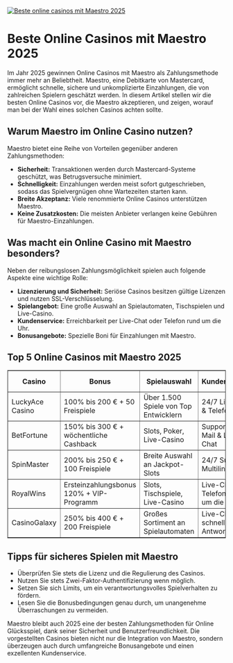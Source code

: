 [![Beste online casinos mit Maestro 2025](https://123-caf.pages.dev/gitsignup.png)](https://vrmoo.ru/Bt82HjjY)

<h1>Beste Online Casinos mit Maestro 2025</h1> <p>Im Jahr 2025 gewinnen Online Casinos mit Maestro als Zahlungsmethode immer mehr an Beliebtheit. Maestro, eine Debitkarte von Mastercard, ermöglicht schnelle, sichere und unkomplizierte Einzahlungen, die von zahlreichen Spielern geschätzt werden. In diesem Artikel stellen wir die besten Online Casinos vor, die Maestro akzeptieren, und zeigen, worauf man bei der Wahl eines solchen Casinos achten sollte.</p>  <h2>Warum Maestro im Online Casino nutzen?</h2> <p>Maestro bietet eine Reihe von Vorteilen gegenüber anderen Zahlungsmethoden:</p> <ul>   <li><strong>Sicherheit:</strong> Transaktionen werden durch Mastercard-Systeme geschützt, was Betrugsversuche minimiert.</li>   <li><strong>Schnelligkeit:</strong> Einzahlungen werden meist sofort gutgeschrieben, sodass das Spielvergnügen ohne Wartezeiten starten kann.</li>   <li><strong>Breite Akzeptanz:</strong> Viele renommierte Online Casinos unterstützen Maestro.</li>   <li><strong>Keine Zusatzkosten:</strong> Die meisten Anbieter verlangen keine Gebühren für Maestro-Einzahlungen.</li> </ul>  <h2>Was macht ein Online Casino mit Maestro besonders?</h2> <p>Neben der reibungslosen Zahlungsmöglichkeit spielen auch folgende Aspekte eine wichtige Rolle:</p> <ul>   <li><strong>Lizenzierung und Sicherheit:</strong> Seriöse Casinos besitzen gültige Lizenzen und nutzen SSL-Verschlüsselung.</li>   <li><strong>Spielangebot:</strong> Eine große Auswahl an Spielautomaten, Tischspielen und Live-Casino.</li>   <li><strong>Kundenservice:</strong> Erreichbarkeit per Live-Chat oder Telefon rund um die Uhr.</li>   <li><strong>Bonusangebote:</strong> Spezielle Boni für Einzahlungen mit Maestro.</li> </ul>  <h2>Top 5 Online Casinos mit Maestro 2025</h2> <table border="1" cellpadding="8" cellspacing="0" style="border-collapse:collapse; width:100%;">   <thead>     <tr>       <th>Casino</th>       <th>Bonus</th>       <th>Spielauswahl</th>       <th>Kundensupport</th>       <th>Maestro Gebühren</th>     </tr>   </thead>   <tbody>     <tr>       <td>LuckyAce Casino</td>       <td>100% bis 200 € + 50 Freispiele</td>       <td>Über 1.500 Spiele von Top Entwicklern</td>       <td>24/7 Live-Chat & Telefon</td>       <td>Keine</td>     </tr>     <tr>       <td>BetFortune</td>       <td>150% bis 300 € + wöchentliche Cashback</td>       <td>Slots, Poker, Live-Casino</td>       <td>Support per E-Mail & Live-Chat</td>       <td>Kostenfrei</td>     </tr>     <tr>       <td>SpinMaster</td>       <td>200% bis 250 € + 100 Freispiele</td>       <td>Breite Auswahl an Jackpot-Slots</td>       <td>24/7 Support, Multilingual</td>       <td>Keine Gebühren</td>     </tr>     <tr>       <td>RoyalWins</td>       <td>Ersteinzahlungsbonus 120% + VIP-Programm</td>       <td>Slots, Tischspiele, Live-Casino</td>       <td>Live-Chat & Telefon rund um die Uhr</td>       <td>Gebührenfrei</td>     </tr>     <tr>       <td>CasinoGalaxy</td>       <td>250% bis 400 € + 200 Freispiele</td>       <td>Großes Sortiment an Spielautomaten</td>       <td>Live-Chat und schnelle Antwortzeiten</td>       <td>Keine</td>     </tr>   </tbody> </table>  <h2>Tipps für sicheres Spielen mit Maestro</h2> <ul>   <li>Überprüfen Sie stets die Lizenz und die Regulierung des Casinos.</li>   <li>Nutzen Sie stets Zwei-Faktor-Authentifizierung wenn möglich.</li>   <li>Setzen Sie sich Limits, um ein verantwortungsvolles Spielverhalten zu fördern.</li>   <li>Lesen Sie die Bonusbedingungen genau durch, um unangenehme Überraschungen zu vermeiden.</li> </ul>  <p>Maestro bleibt auch 2025 eine der besten Zahlungsmethoden für Online Glücksspiel, dank seiner Sicherheit und Benutzerfreundlichkeit. Die vorgestellten Casinos bieten nicht nur die Integration von Maestro, sondern überzeugen auch durch umfangreiche Bonusangebote und einen exzellenten Kundenservice.</p>